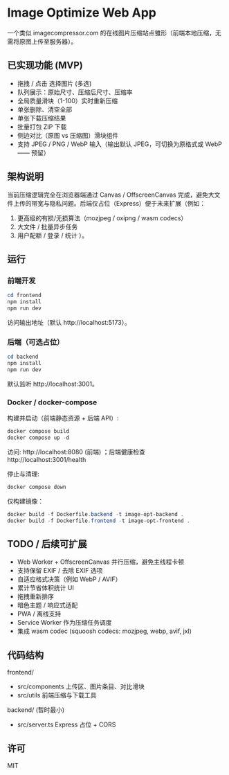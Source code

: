 # Image Optimize Web App

一个类似 imagecompressor.com 的在线图片压缩站点雏形（前端本地压缩，无需将原图上传至服务器）。

## 已实现功能 (MVP)

- 拖拽 / 点击 选择图片 (多选)
- 队列展示：原始尺寸、压缩后尺寸、压缩率
- 全局质量滑块（1-100）实时重新压缩
- 单张删除、清空全部
- 单张下载压缩结果
- 批量打包 ZIP 下载
- 侧边对比（原图 vs 压缩图）滑块组件
- 支持 JPEG / PNG / WebP 输入（输出默认 JPEG，可切换为原格式或 WebP —— 预留）

## 架构说明

当前压缩逻辑完全在浏览器端通过 Canvas / OffscreenCanvas 完成，避免大文件上传的带宽与隐私问题。后端仅占位（Express）便于未来扩展（例如：
1. 更高级的有损/无损算法（mozjpeg / oxipng / wasm codecs）
2. 大文件 / 批量异步任务
3. 用户配额 / 登录 / 统计
）。

## 运行

### 前端开发
```powershell
cd frontend
npm install
npm run dev
```
访问输出地址（默认 http://localhost:5173）。

### 后端（可选占位）
```powershell
cd backend
npm install
npm run dev
```
默认监听 http://localhost:3001。

### Docker / docker-compose

构建并启动（前端静态资源 + 后端 API）:
```powershell
docker compose build
docker compose up -d
```
访问: http://localhost:8080 (前端) ；后端健康检查 http://localhost:3001/health

停止与清理:
```powershell
docker compose down
```

仅构建镜像：
```powershell
docker build -f Dockerfile.backend -t image-opt-backend .
docker build -f Dockerfile.frontend -t image-opt-frontend .
```

## TODO / 后续可扩展

- Web Worker + OffscreenCanvas 并行压缩，避免主线程卡顿
- 支持保留 EXIF / 去除 EXIF 选项
- 自适应格式决策（例如 WebP / AVIF）
- 累计节省体积统计 UI
- 拖拽重新排序
- 暗色主题 / 响应式适配
- PWA / 离线支持
- Service Worker 作为压缩任务调度
- 集成 wasm codec (squoosh codecs: mozjpeg, webp, avif, jxl)

## 代码结构

frontend/
- src/components 上传区、图片条目、对比滑块
- src/utils 前端压缩与下载工具

backend/ (暂时最小)
- src/server.ts Express 占位 + CORS

## 许可

MIT
